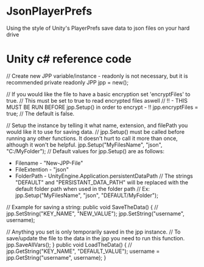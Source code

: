 # JsonPlayerPrefs
Using the style of Unity's PlayerPrefs save data to json files on your hard drive

# Unity c# reference code
// Create new JPP variable/instance - readonly is not necessary, but it is recommended
private readonly JPP jpp = new();

// If you would like the file to have a basic encryption set 'encryptFiles' to true.
// This must be set to true to read encrypted files aswell
// !! - THIS MUST BE RUN BEFORE jpp.Setup() in order to encrypt - !!
jpp.encryptFiles = true; // The default is false.

// Setup the instance by telling it what name, extension, and filePath you would like it to use for saving data.
// jpp.Setup() must be called before running any other functions. It doesn't hurt to call it more than once, although it won't be helpful.
jpp.Setup("MyFilesName", "json", "C:/MyFolder");
// Default values for jpp.Setup() are as follows:
 * Filename      - "New-JPP-File"
 * FileExtention - "json"
 * FolderPath    - UnityEngine.Application.persistentDataPath
// The strings "DEFAULT" and "PERSISTANT_DATA_PATH" will be replaced with the default folder path when used in the folder path
// Ex: jpp.Setup("MyFilesName", "json", "DEFAULT/MyFolder");
   
// Example for saving a string:
public void SaveTheData()
{
  // jpp.SetString("KEY_NAME", "NEW_VALUE");
  jpp.SetString("username", username);

  // Anything you set is only temporarily saved in the jpp instance.
  // To save/update the file to the data in the jpp you need to run this function.
  jpp.SaveAllVars();
}
public void LoadTheData()
{
  // jpp.GetString("KEY_NAME", "DEFAULT_VALUE");
  username = jpp.GetString("username", username);
}
